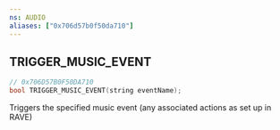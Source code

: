 ```yaml
---
ns: AUDIO
aliases: ["0x706d57b0f50da710"]
---
```

## TRIGGER_MUSIC_EVENT

```c
// 0x706D57B0F50DA710
bool TRIGGER_MUSIC_EVENT(string eventName);
```

Triggers the specified music event (any associated actions as set up in RAVE)

